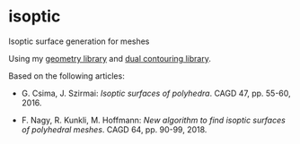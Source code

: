 # isoptic
Isoptic surface generation for meshes

Using my [geometry library](https://github.com/salvipeter/libgeom) and [dual contouring library](https://github.com/salvipeter/dual-contouring).

Based on the following articles:

- G. Csima, J. Szirmai: *Isoptic surfaces of polyhedra*. CAGD 47, pp. 55-60, 2016.

- F. Nagy, R. Kunkli, M. Hoffmann: *New algorithm to find isoptic surfaces of polyhedral meshes*. CAGD 64, pp. 90-99, 2018.
